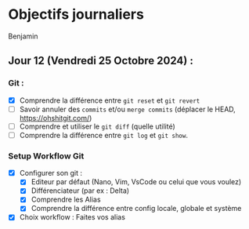 # Objectifs journaliers

Benjamin

## Jour 12 (Vendredi 25 Octobre 2024) :

### Git :

- [x] Comprendre la différence entre `git reset` et `git revert`
- [ ] Savoir annuler des `commits` et/ou `merge commits` (déplacer le HEAD, https://ohshitgit.com/)
- [ ] Comprendre et utiliser le `git diff` (quelle utilité)
- [ ] Comprendre la différence entre `git log` et `git show`.

### Setup Workflow Git

- [x] Configurer son git :
  - [x] Editeur par défaut (Nano, Vim, VsCode ou celui que vous voulez)
  - [x] Différenciateur (par ex : Delta)
  - [x] Comprendre les Alias
  - [x] Comprendre la différence entre config locale, globale et système
- [x] Choix workflow : Faites vos alias
